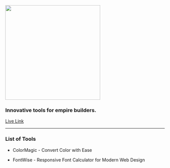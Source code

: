 <img src="https://user-images.githubusercontent.com/67595548/218251346-eb5bfff6-51a5-4825-9aba-c46be656f14d.png" width="300">

### Innovative tools for empire builders.

[Live Link](https://toolempire.vercel.app/)

---

### List of Tools

- ColorMagic - Convert Color with Ease

- FontWise - Responsive Font Calculator for Modern Web Design
